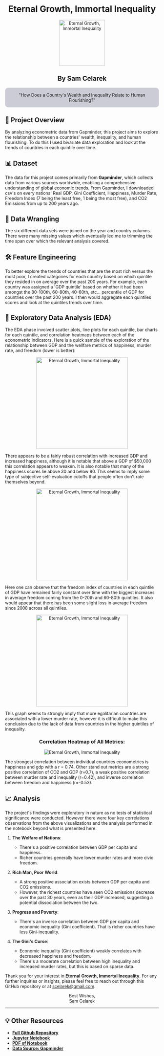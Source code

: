 <div align="center">

<h1>Eternal Growth, Immortal Inequality</h1>

<img align="center" src="https://github.com/scelarek/scelarek.github.io/assets/115444760/e20d42d0-6840-4e63-92a1-4afe715167c8" title="Eternal Growth, Immortal Inequality" alt="Eternal Growth, Immortal Inequality" width="150" height="150"> 

<h2><strong>By Sam Celarek</strong></h2>
</div>

<div align="center" style="background-color: #CCCCD6; padding: 15px; border-radius: 10px;">
"How Does a Country's Wealth and Inequality Relate to Human Flourishing?"
</div>

## 🎯 Project Overview

By analyzing econometric data from Gapminder, this project aims to explore the relationship between a countries' wealth, inequality, and human flourishing. To do this I used bivariate data exploration and look at the trends of countries in each quintile over time. 

## 📊 Dataset
The data for this project comes primarily from **Gapminder**, which collects data from various sources worldwide, enabling a comprehensive understanding of global economic trends.  From Gapminder, I downloaded csv's on every nations' Real GDP, Gini Coefficient, Happiness, Murder Rate, Freedom Index (7 being the least free, 1 being the most free), and CO2 Emissions from up to 200 years ago. 

## 🧹 Data Wrangling
The six different data sets were joined on the year and country columns. There were many missing values which eventually led me to trimming the time span over which the relevant analysis covered. 

## 🛠️ Feature Engineering
To better explore the trends of countries that are the most rich versus the most poor, I created categories for each country based on which quintile they resided in on average over the past 200 years. For example, each country was assigned a 'GDP quintile' based on whether it had been amongst the 80-100th, 60-80th, 40-60th, etc... percentile of GDP for countries over the past 200 years. I then would aggregate each quintiles scores and look at the quintiles trends over time. 

## 📶 Exploratory Data Analysis (EDA)
The EDA phase involved scatter plots, line plots for each quintile, bar charts for each quintile, and correlation heatmaps between each of the econometric indicators. Here is a quick sample of the exploration of the relationship between GDP and the wellfare metrics of happiness, murder rate, and freedom (lower is better):


<div align="center">
<img align="center" src="https://github.com/scelarek/scelarek.github.io/assets/115444760/fd4a32e8-dc95-4ef7-8da4-7b4281c3ab07" title="Eternal Growth, Immortal Inequality" alt="Eternal Growth, Immortal Inequality" width="300" height="300">  
</div>

There appears to be a fairly robust correlation with increased GDP and increased happiness, although it is notable that above a GDP of $50,000 this correlation appears to weaken. It is also notable that many of the happiness scores lie above 30 and below 80. This seems to imply some type of subjective self-evaluation cutoffs that people often don't rate themselves beyond.  

<div align="center">
<img align="center" src="https://github.com/scelarek/scelarek.github.io/assets/115444760/904306d0-6107-4433-ac77-fe3e84b58525" title="Eternal Growth, Immortal Inequality" alt="Eternal Growth, Immortal Inequality" width="300" height="300"> 
</div>

Here one can observe that the freedom index of countries in each quintile of GDP have remained fairly constant over time with the biggest increases in average freedom coming from the 0-20th and 60-80th quintiles. It also would appear that there has been some slight loss in average freedom since 2008 across all quintiles.

<div align="center">
<img align="center" src="https://github.com/scelarek/scelarek.github.io/assets/115444760/5c470243-9205-455b-ad6e-07b7f9f735db" title="Eternal Growth, Immortal Inequality" alt="Eternal Growth, Immortal Inequality" width="300" height="300"> 
</div>

This graph seems to strongly imply that more egalitarian countries are associated with a lower murder rate, however it is difficult to make this conclusion due to the lack of data from countries in the higher quintiles of inequality. 


<div align="center">

   <h3> Correlation Heatmap of All Metrics: </h3>
   <img src="https://github.com/scelarek/scelarek.github.io/assets/115444760/2e53793e-25a1-4090-8961-0327a44671c6" title="Eternal Growth, Immortal Inequality" alt="Eternal Growth, Immortal Inequality"> 
</div>


The strongest correlation between individual countries econometrics is happiness and gdp with a r = 0.74. Other stand out metrics are a strong positive correlation of CO2 and GDP (r=0.7), a weak positive correlation between murder rate and inequality (r=0.42), and inverse correlation between freedom and happiness (r=-0.53).  


## 📈 Analysis
The project's findings were exploratory in nature as no tests of statistical significance were conducted. However there were four key correlations observations from the above visualizations and the analysis performed in the notebook beyond what is presented here: 

1. **The Welfare of Nations**:
   - There's a positive correlation between GDP per capita and happiness.
   - Richer countries generally have lower murder rates and more civic freedom.

2. **Rich Man, Poor World**:
   - A strong positive association exists between GDP per capita and CO2 emissions.
   - However, the richest countries have seen CO2 emissions decrease over the past 30 years, even as their GDP increased, suggesting a potential dissociation between the two.

3. **Progress and Poverty**:
   - There's an inverse correlation between GDP per capita and economic inequality (Gini coefficient). That is richer countries have less Gini-inequality. 

4. **The Gini's Curse**:
   - Economic inequality (Gini coefficient) weakly correlates with decreased happiness and freedom.
   - There's a moderate correlation between high inequality and increased murder rates, but this is based on sparse data.

Thank you for your interest in **Eternal Growth, Immortal Inequality**. For any further inquiries or insights, please feel free to reach out through this GitHub repository or at scelarek@gmail.com.

<div align="center">

Best Wishes, <br>
Sam Celarek

</div>

---

## 💡 Other Resources

- **[Full Github Repository](https://github.com/scelarek/Eternal-Growth-Immortal-Inequality)**
- **[Jupyter Notebook](/eternal_growth_immortal_inequality.ipynb)**
- **[PDF of Notebook](/Sam_Celarek_eternal_growth_immortal_inequality.pdf)**
- **[Data Source: Gapminder](https://www.gapminder.org)**
